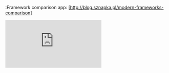 :Framework comparison app: [http://blog.sznapka.pl/modern-frameworks-comparison]

![tracking](http://sznapka.pl/visits/visits.php?source=github-cities-rails)
